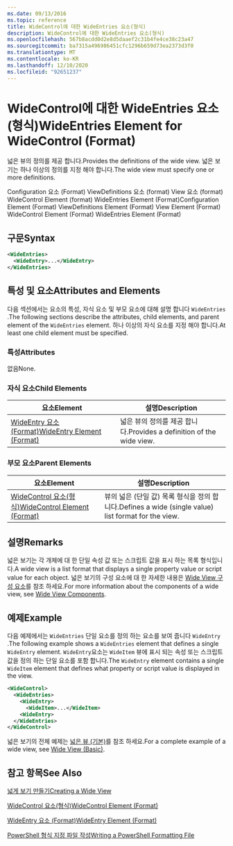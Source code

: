 ```yaml
---
ms.date: 09/13/2016
ms.topic: reference
title: WideControl에 대한 WideEntries 요소(형식)
description: WideControl에 대한 WideEntries 요소(형식)
ms.openlocfilehash: 567b8acdd0d2e8d5daaef2c31b4fe4ce38c23a47
ms.sourcegitcommit: ba7315a496986451cfc1296b659d73ea2373d3f0
ms.translationtype: MT
ms.contentlocale: ko-KR
ms.lasthandoff: 12/10/2020
ms.locfileid: "92651237"
---
```

# <a name="wideentries-element-for-widecontrol-format"></a><span data-ttu-id="189c9-103">WideControl에 대한 WideEntries 요소(형식)</span><span class="sxs-lookup"><span data-stu-id="189c9-103">WideEntries Element for WideControl (Format)</span></span>

<span data-ttu-id="189c9-104">넓은 뷰의 정의를 제공 합니다.</span><span class="sxs-lookup"><span data-stu-id="189c9-104">Provides the definitions of the wide view.</span></span> <span data-ttu-id="189c9-105">넓은 보기는 하나 이상의 정의를 지정 해야 합니다.</span><span class="sxs-lookup"><span data-stu-id="189c9-105">The wide view must specify one or more definitions.</span></span>

<span data-ttu-id="189c9-106">Configuration 요소 (Format) ViewDefinitions 요소 (format) View 요소 (format) WideControl Element (format) WideEntries Element (Format)</span><span class="sxs-lookup"><span data-stu-id="189c9-106">Configuration Element (Format) ViewDefinitions Element (Format) View Element (Format) WideControl Element (Format) WideEntries Element (Format)</span></span>

## <a name="syntax"></a><span data-ttu-id="189c9-107">구문</span><span class="sxs-lookup"><span data-stu-id="189c9-107">Syntax</span></span>

```xml
<WideEntries>
  <WideEntry>...</WideEntry>
</WideEntries>

```

## <a name="attributes-and-elements"></a><span data-ttu-id="189c9-108">특성 및 요소</span><span class="sxs-lookup"><span data-stu-id="189c9-108">Attributes and Elements</span></span>

<span data-ttu-id="189c9-109">다음 섹션에서는 요소의 특성, 자식 요소 및 부모 요소에 대해 설명 합니다 `WideEntries` .</span><span class="sxs-lookup"><span data-stu-id="189c9-109">The following sections describe the attributes, child elements, and parent element of the `WideEntries` element.</span></span> <span data-ttu-id="189c9-110">하나 이상의 자식 요소를 지정 해야 합니다.</span><span class="sxs-lookup"><span data-stu-id="189c9-110">At least one child element must be specified.</span></span>

### <a name="attributes"></a><span data-ttu-id="189c9-111">특성</span><span class="sxs-lookup"><span data-stu-id="189c9-111">Attributes</span></span>

<span data-ttu-id="189c9-112">없음</span><span class="sxs-lookup"><span data-stu-id="189c9-112">None.</span></span>

### <a name="child-elements"></a><span data-ttu-id="189c9-113">자식 요소</span><span class="sxs-lookup"><span data-stu-id="189c9-113">Child Elements</span></span>

|<span data-ttu-id="189c9-114">요소</span><span class="sxs-lookup"><span data-stu-id="189c9-114">Element</span></span>|<span data-ttu-id="189c9-115">설명</span><span class="sxs-lookup"><span data-stu-id="189c9-115">Description</span></span>|
|-------------|-----------------|
|[<span data-ttu-id="189c9-116">WideEntry 요소 (Format)</span><span class="sxs-lookup"><span data-stu-id="189c9-116">WideEntry Element (Format)</span></span>](./wideentry-element-for-widecontrol-format.md)|<span data-ttu-id="189c9-117">넓은 뷰의 정의를 제공 합니다.</span><span class="sxs-lookup"><span data-stu-id="189c9-117">Provides a definition of the wide view.</span></span>|

### <a name="parent-elements"></a><span data-ttu-id="189c9-118">부모 요소</span><span class="sxs-lookup"><span data-stu-id="189c9-118">Parent Elements</span></span>

|<span data-ttu-id="189c9-119">요소</span><span class="sxs-lookup"><span data-stu-id="189c9-119">Element</span></span>|<span data-ttu-id="189c9-120">설명</span><span class="sxs-lookup"><span data-stu-id="189c9-120">Description</span></span>|
|-------------|-----------------|
|[<span data-ttu-id="189c9-121">WideControl 요소(형식)</span><span class="sxs-lookup"><span data-stu-id="189c9-121">WideControl Element (Format)</span></span>](./widecontrol-element-format.md)|<span data-ttu-id="189c9-122">뷰의 넓은 (단일 값) 목록 형식을 정의 합니다.</span><span class="sxs-lookup"><span data-stu-id="189c9-122">Defines a wide (single value) list format for the view.</span></span>|

## <a name="remarks"></a><span data-ttu-id="189c9-123">설명</span><span class="sxs-lookup"><span data-stu-id="189c9-123">Remarks</span></span>

<span data-ttu-id="189c9-124">넓은 보기는 각 개체에 대 한 단일 속성 값 또는 스크립트 값을 표시 하는 목록 형식입니다.</span><span class="sxs-lookup"><span data-stu-id="189c9-124">A wide view is a list format that displays a single property value or script value for each object.</span></span> <span data-ttu-id="189c9-125">넓은 보기의 구성 요소에 대 한 자세한 내용은 [Wide View 구성 요소](./creating-a-wide-view.md)를 참조 하세요.</span><span class="sxs-lookup"><span data-stu-id="189c9-125">For more information about the components of a wide view, see [Wide View Components](./creating-a-wide-view.md).</span></span>

## <a name="example"></a><span data-ttu-id="189c9-126">예제</span><span class="sxs-lookup"><span data-stu-id="189c9-126">Example</span></span>

<span data-ttu-id="189c9-127">다음 예제에서는 `WideEntries` 단일 요소를 정의 하는 요소를 보여 줍니다 `WideEntry` .</span><span class="sxs-lookup"><span data-stu-id="189c9-127">The following example shows a `WideEntries` element that defines a single `WideEntry` element.</span></span> <span data-ttu-id="189c9-128">`WideEntry`요소는 `WideItem` 뷰에 표시 되는 속성 또는 스크립트 값을 정의 하는 단일 요소를 포함 합니다.</span><span class="sxs-lookup"><span data-stu-id="189c9-128">The `WideEntry` element contains a single `WideItem` element that defines what property or script value is displayed in the view.</span></span>

```xml
<WideControl>
  <WideEntries>
    <WideEntry>
      <WideItem>...</WideItem>
    <WideEntry>
  </WideEntries>
</WideControl>
```

<span data-ttu-id="189c9-129">넓은 보기의 전체 예제는 [넓은 뷰 (기본)](./wide-view-basic.md)를 참조 하세요.</span><span class="sxs-lookup"><span data-stu-id="189c9-129">For a complete example of a wide view, see [Wide View (Basic)](./wide-view-basic.md).</span></span>

## <a name="see-also"></a><span data-ttu-id="189c9-130">참고 항목</span><span class="sxs-lookup"><span data-stu-id="189c9-130">See Also</span></span>

[<span data-ttu-id="189c9-131">넓게 보기 만들기</span><span class="sxs-lookup"><span data-stu-id="189c9-131">Creating a Wide View</span></span>](./creating-a-wide-view.md)

[<span data-ttu-id="189c9-132">WideControl 요소(형식)</span><span class="sxs-lookup"><span data-stu-id="189c9-132">WideControl Element (Format)</span></span>](./widecontrol-element-format.md)

[<span data-ttu-id="189c9-133">WideEntry 요소 (Format)</span><span class="sxs-lookup"><span data-stu-id="189c9-133">WideEntry Element (Format)</span></span>](./wideentry-element-for-widecontrol-format.md)

[<span data-ttu-id="189c9-134">PowerShell 형식 지정 파일 작성</span><span class="sxs-lookup"><span data-stu-id="189c9-134">Writing a PowerShell Formatting File</span></span>](./writing-a-powershell-formatting-file.md)
